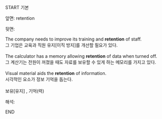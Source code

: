 START
기본

앞면:
retention


뒷면:
<div>The company needs to improve its training and <b>retention</b> of staff. </div><div>그 기업은 교육과 직원 유지[이직 방지]를 개선할 필요가 있다.</div><div><br></div><div><div>The calculator has a memory allowing <strong>retention</strong> of data when turned off. </div><div><div>그 계산기는 전원이 꺼졌을 때도 자료를 보유할 수 있게 하는 메모리를 가지고 있다.</div></div></div><div><br></div><div><div>Visual material aids the <b>retention</b> of information. </div><div>시각적인 요소가 정보 기억을 돕는다.</div></div><div><br></div><div>보유[유지] , 기억(력)</div>


해석:

END